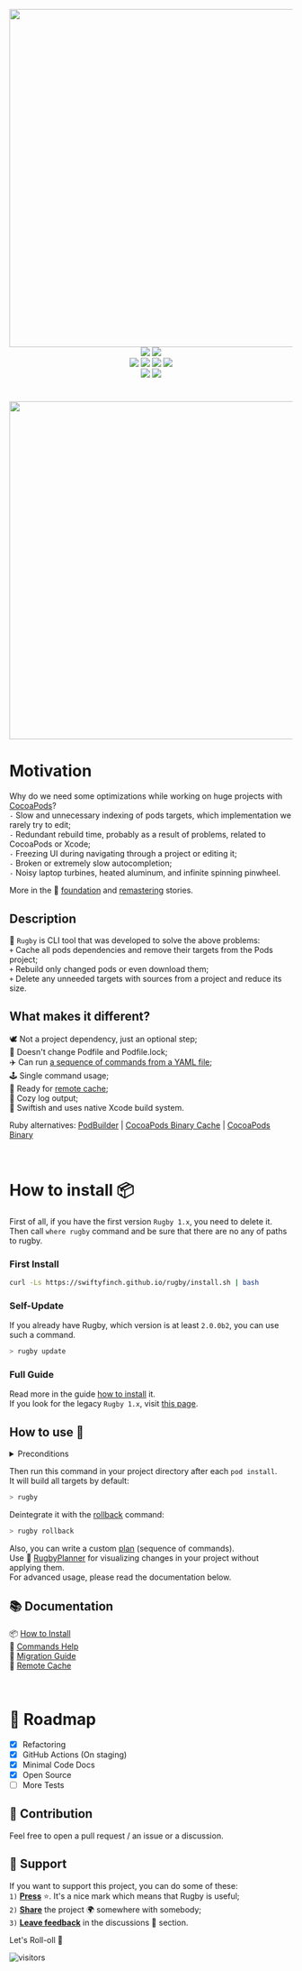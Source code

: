 <p align="center">
  <img src="https://user-images.githubusercontent.com/64660122/140398205-9328806e-897d-483d-a898-c90f66840196.png" width=600 />
  <br>
  <img src="https://img.shields.io/badge/Platform-macOS-2679eb" />
  <a href="https://swiftpackageindex.com/swiftyfinch/Rugby"><img src="https://img.shields.io/endpoint?url=https%3A%2F%2Fswiftpackageindex.com%2Fapi%2Fpackages%2Fswiftyfinch%2FRugby%2Fbadge%3Ftype%3Dswift-versions" /></a>
  <br>
  <a href="https://swiftpackageindex.com/swiftyfinch/Rugby/main/documentation/rugbyfoundation"><img src="https://img.shields.io/badge/Docs-4BA057?logo=googledocs&logoColor=white" /></a>
  <a href="https://app.codecov.io/gh/swiftyfinch/Rugby"><img src="https://img.shields.io/codecov/c/github/swiftyfinch/rugby/main?label=Coverage"></a>
  <a href="https://tooomm.github.io/github-release-stats/?username=swiftyfinch&repository=Rugby"><img src="https://img.shields.io/github/downloads/swiftyfinch/Rugby/total?label=Downloads&logo=github"></a>
  <a href="https://github.com/withfig/autocomplete/pull/2105"><img src="https://img.shields.io/badge/Fig-fff?logo=fig&logoColor=black" /></a>
  <br>
  <img src="https://img.shields.io/badge/Press_★_to_pay_respects-fff?logo=github&logoColor=black" />
  <a href="https://twitter.com/swiftyfinch"><img src="https://img.shields.io/badge/SwiftyFinch-blue?logo=twitter&logoColor=white" /></a>
</h1>

<h1></h1>

<p align="center">
  <img src="https://user-images.githubusercontent.com/64660122/230763146-d467dafb-252c-46ce-93d6-f2309e5aabc8.gif" width=600>
</p>

# Motivation

Why do we need some optimizations while working on huge projects with [CocoaPods](https://github.com/CocoaPods/CocoaPods)?\
`-` Slow and unnecessary indexing of pods targets, which implementation we rarely try to edit;\
`-` Redundant rebuild time, probably as a result of problems, related to CocoaPods or Xcode;\
`-` Freezing UI during navigating through a project or editing it;\
`-` Broken or extremely slow autocompletion;\
`-` Noisy laptop turbines, heated aluminum, and infinite spinning pinwheel.

More in the 📖 [foundation](https://swiftyfinch.github.io/en/2021-03-09-rugby-story/) and [remastering](https://swiftyfinch.github.io/en/2023-04-22-rugby-remastered/) stories.

## Description

🏈 `Rugby` is CLI tool that was developed to solve the above problems:\
`+` Cache all pods dependencies and remove their targets from the Pods project;\
`+` Rebuild only changed pods or even download them;\
`+` Delete any unneeded targets with sources from a project and reduce its size.

## What makes it different?

🕊 Not a project dependency, just an optional step;\
🌱 Doesn't change Podfile and Podfile.lock;\
✈️ Can run [a sequence of commands from a YAML file](Docs/commands-help/plan.md);\
🕹️ Single command usage;\
🐳 Ready for [remote cache](Docs/remote-cache.md);\
🧣 Cozy log output;\
🚀 Swiftish and uses native Xcode build system.

Ruby alternatives: [PodBuilder](https://github.com/Subito-it/PodBuilder) | [CocoaPods Binary Cache](https://github.com/grab/cocoapods-binary-cache) | [CocoaPods Binary](https://github.com/leavez/cocoapods-binary)

<br>

# How to install 📦

First of all, if you have the first version `Rugby 1.x`, you need to delete it.\
Then call `where rugby` command and be sure that there are no any of paths to rugby.

### First Install

```sh
curl -Ls https://swiftyfinch.github.io/rugby/install.sh | bash
```

### Self-Update

If you already have Rugby, which version is at least `2.0.0b2`, you can use such a command.

```sh
> rugby update
```

### Full Guide

Read more in the guide [how to install](Docs/how-to-install.md) it.\
If you look for the legacy `Rugby 1.x`, visit [this page](https://github.com/swiftyfinch/Rugby/tree/1.23.0#how-to-install-).

## How to use 🏈

<details><summary>Preconditions</summary>
<p>

1. Before using Rugby you should be sure that your project source code is finalized.\
   🔸 For example: if you use `SwiftGen`, run it before calling Rugby.\
   Otherwise, your source code will be modified during building with Rugby. Then the hashes of binaries will not be suited;
2. Be sure that all your pods (including development) are ready to build standalone.\
   Otherwise, you can get a state when one of them can't be reused correctly without the source of its dependencies.\
   As a temporary workaround, you can exclude some pods like `rugby -e BadPod`.\
   🔸 For example: if some of your pods use incorrect headers.

<hr>
</p>
</details>

Then run this command in your project directory after each `pod install`.\
It will build all targets by default:
```sh
> rugby
```

Deintegrate it with the [rollback](Docs/commands-help/rollback.md) command:
```sh
> rugby rollback
```

Also, you can write a custom [plan](Docs/commands-help/plan.md) (sequence of commands).\
Use 🏈 [RugbyPlanner](https://github.com/swiftyfinch/RugbyPlanner) for visualizing changes in your project without applying them.\
For advanced usage, please read the documentation below.

## 📚 Documentation

📦 [How to Install](Docs/how-to-install.md)\
📖 [Commands Help](Docs/commands-help/README.md)\
🚏 [Migration Guide](Docs/migration-guide.md)\
🐳 [Remote Cache](Docs/remote-cache.md)

<br>

# 🎯 Roadmap

- [x] Refactoring
- [x] GitHub Actions (On staging)
- [x] Minimal Code Docs
- [x] Open Source
- [ ] More Tests

## 🤝 Contribution

Feel free to open a pull request / an issue or a discussion.

## 📮 Support

If you want to support this project, you can do some of these:\
`1)` <ins><b>Press</b></ins> ⭐️. It's a nice mark which means that Rugby is useful;\
`2)` <ins><b>Share</b></ins> the project 🌍 somewhere with somebody;\
`3)` <ins><b>Leave feedback</b></ins> in the discussions 💬 section.

Let's Roll-oll 🏈
<br>

![visitors](https://visitor-badge.laobi.icu/badge?page_id=swiftyfinch.rugby&left_text=Views)
